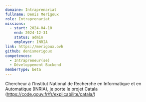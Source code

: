 ```yaml
---
domaine: Intraprenariat
fullname: Denis Merigoux
role: Intraprenariat
missions:
  - start: 2024-04-10
    end: 2024-12-31
    status: admin
    employer: INRIA
link: https://merigoux.ovh
github: denismerigoux
competences:
  - Intrapreneur(se)
  - Développement Backend
memberType: beta
---
```

Chercheur à l'Institut National de Recherche en Informatique et en Automatique (INRIA), je porte le projet Catala (https://code.gouv.fr/fr/explicabilite/catala/)


